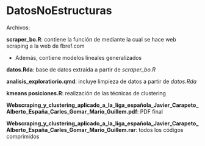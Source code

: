 # DatosNoEstructuras

Archivos:

**scraper_bo.R**: contiene la función de mediante la cual se hace web scraping a la web de fbref.com
  * Además, contiene modelos lineales generalizados

**datos.Rda**: base de datos extraida a partir de *scraper_bo.R*

**analisis_exploratiorio.qmd**: incluye limpieza de datos a partir de *datos.Rda*

**kmeans posiciones.R**: realización de las técnicas de clustering

**Webscraping_y_clustering_aplicado_a_la_liga_española_Javier_Carapeto_Alberto_España_Carles_Gomar_Mario_Guillem.pdf**: PDF final

**Webscraping_y_clustering_aplicado_a_la_liga_española_Javier_Carapeto_Alberto_España_Carles_Gomar_Mario_Guillem.rar**: todos los códigos comprimidos
